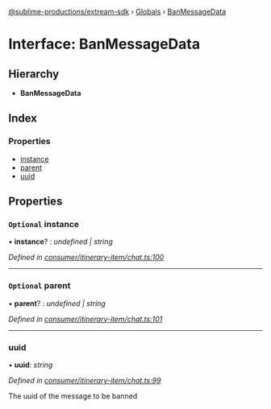[@sublime-productions/extream-sdk](../README.md) › [Globals](../globals.md) › [BanMessageData](banmessagedata.md)

# Interface: BanMessageData

## Hierarchy

* **BanMessageData**

## Index

### Properties

* [instance](banmessagedata.md#optional-instance)
* [parent](banmessagedata.md#optional-parent)
* [uuid](banmessagedata.md#uuid)

## Properties

### `Optional` instance

• **instance**? : *undefined | string*

*Defined in [consumer/itinerary-item/chat.ts:100](https://github.com/Extream-SaaS/ex-sdk/blob/2aed8a2/src/consumer/itinerary-item/chat.ts#L100)*

___

### `Optional` parent

• **parent**? : *undefined | string*

*Defined in [consumer/itinerary-item/chat.ts:101](https://github.com/Extream-SaaS/ex-sdk/blob/2aed8a2/src/consumer/itinerary-item/chat.ts#L101)*

___

###  uuid

• **uuid**: *string*

*Defined in [consumer/itinerary-item/chat.ts:99](https://github.com/Extream-SaaS/ex-sdk/blob/2aed8a2/src/consumer/itinerary-item/chat.ts#L99)*

The uuid of the message to be banned
